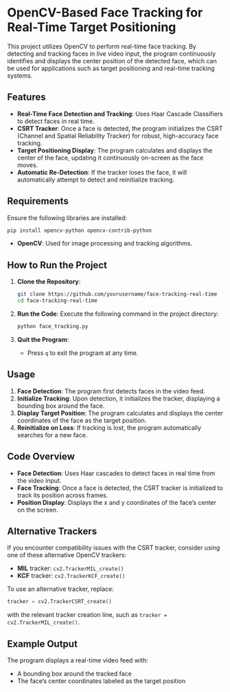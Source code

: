 # OpenCV-Based Face Tracking for Real-Time Target Positioning

This project utilizes OpenCV to perform real-time face tracking. By detecting and tracking faces in live video input, the program continuously identifies and displays the center position of the detected face, which can be used for applications such as target positioning and real-time tracking systems.

## Features

- **Real-Time Face Detection and Tracking**: Uses Haar Cascade Classifiers to detect faces in real time.
- **CSRT Tracker**: Once a face is detected, the program initializes the CSRT (Channel and Spatial Reliability Tracker) for robust, high-accuracy face tracking.
- **Target Positioning Display**: The program calculates and displays the center of the face, updating it continuously on-screen as the face moves.
- **Automatic Re-Detection**: If the tracker loses the face, it will automatically attempt to detect and reinitialize tracking.

## Requirements

Ensure the following libraries are installed:

```bash
pip install opencv-python opencv-contrib-python
```

- **OpenCV**: Used for image processing and tracking algorithms.

## How to Run the Project

1. **Clone the Repository**:
   ```bash
   git clone https://github.com/yourusername/face-tracking-real-time
   cd face-tracking-real-time
   ```

2. **Run the Code**:
   Execute the following command in the project directory:
   ```bash
   python face_tracking.py
   ```

3. **Quit the Program**:
   - Press `q` to exit the program at any time.

## Usage

1. **Face Detection**: The program first detects faces in the video feed.
2. **Initialize Tracking**: Upon detection, it initializes the tracker, displaying a bounding box around the face.
3. **Display Target Position**: The program calculates and displays the center coordinates of the face as the target position.
4. **Reinitialize on Loss**: If tracking is lost, the program automatically searches for a new face.

## Code Overview

- **Face Detection**: Uses Haar cascades to detect faces in real time from the video input.
- **Face Tracking**: Once a face is detected, the CSRT tracker is initialized to track its position across frames.
- **Position Display**: Displays the x and y coordinates of the face’s center on the screen.

## Alternative Trackers

If you encounter compatibility issues with the CSRT tracker, consider using one of these alternative OpenCV trackers:
- **MIL** tracker: `cv2.TrackerMIL_create()`
- **KCF** tracker: `cv2.TrackerKCF_create()`

To use an alternative tracker, replace:
```python
tracker = cv2.TrackerCSRT_create()
```
with the relevant tracker creation line, such as `tracker = cv2.TrackerMIL_create()`.

## Example Output

The program displays a real-time video feed with:
- A bounding box around the tracked face
- The face’s center coordinates labeled as the target position
